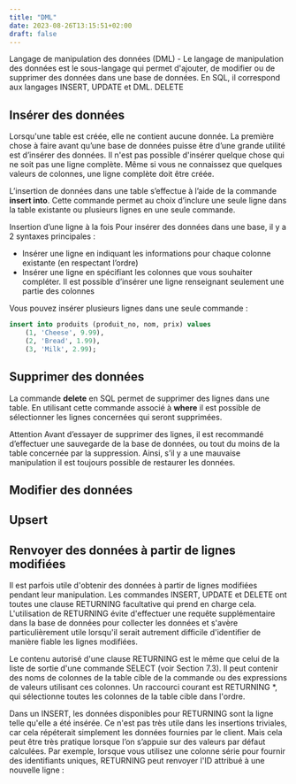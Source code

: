```yaml
---
title: "DML"
date: 2023-08-26T13:15:51+02:00
draft: false
---
```


Langage de manipulation des données (DML) - Le langage de manipulation des données est le sous-langage qui permet d'ajouter, de modifier ou de supprimer des données dans une base de données. En SQL, il correspond aux langages INSERT, UPDATE et DML. DELETE

## Insérer des données

Lorsqu'une table est créée, elle ne contient aucune donnée. La première chose à faire avant qu’une base de données puisse être d’une grande utilité est d’insérer des données. Il n'est pas possible d'insérer quelque chose qui ne soit pas une ligne complète. Même si vous ne connaissez que quelques valeurs de colonnes, une ligne complète doit être créée.

L’insertion de données dans une table s’effectue à l’aide de la commande **insert into**. Cette commande permet au choix d’inclure une seule ligne dans la table existante ou plusieurs lignes en une seule commande.

Insertion d’une ligne à la fois
Pour insérer des données dans une base, il y a 2 syntaxes principales :

- Insérer une ligne en indiquant les informations pour chaque colonne existante (en respectant l’ordre)
- Insérer une ligne en spécifiant les colonnes que vous souhaiter compléter. Il est possible d’insérer une ligne renseignant seulement une partie des colonnes

Vous pouvez insérer plusieurs lignes dans une seule commande :

```sql
insert into produits (produit_no, nom, prix) values
    (1, 'Cheese', 9.99),
    (2, 'Bread', 1.99),
    (3, 'Milk', 2.99);
```

## Supprimer des données

La commande **delete** en SQL permet de supprimer des lignes dans une table. En utilisant cette commande associé à **where** il est possible de sélectionner les lignes concernées qui seront supprimées.

Attention
Avant d’essayer de supprimer des lignes, il est recommandé d’effectuer une sauvegarde de la base de données, ou tout du moins de la table concernée par la suppression. Ainsi, s’il y a une mauvaise manipulation il est toujours possible de restaurer les données.

## Modifier des données


## Upsert

## Renvoyer des données à partir de lignes modifiées

Il est parfois utile d'obtenir des données à partir de lignes modifiées pendant leur manipulation. Les commandes INSERT, UPDATE et DELETE ont toutes une clause RETURNING facultative qui prend en charge cela. L'utilisation de RETURNING évite d'effectuer une requête supplémentaire dans la base de données pour collecter les données et s'avère particulièrement utile lorsqu'il serait autrement difficile d'identifier de manière fiable les lignes modifiées.

Le contenu autorisé d'une clause RETURNING est le même que celui de la liste de sortie d'une commande SELECT (voir Section 7.3). Il peut contenir des noms de colonnes de la table cible de la commande ou des expressions de valeurs utilisant ces colonnes. Un raccourci courant est RETURNING *, qui sélectionne toutes les colonnes de la table cible dans l'ordre.

Dans un INSERT, les données disponibles pour RETURNING sont la ligne telle qu'elle a été insérée. Ce n'est pas très utile dans les insertions triviales, car cela répéterait simplement les données fournies par le client. Mais cela peut être très pratique lorsque l’on s’appuie sur des valeurs par défaut calculées. Par exemple, lorsque vous utilisez une colonne série pour fournir des identifiants uniques, RETURNING peut renvoyer l'ID attribué à une nouvelle ligne :
